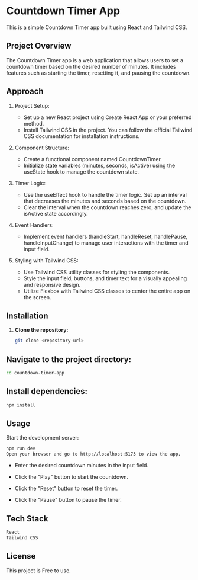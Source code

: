 # Countdown Timer App

This is a simple Countdown Timer app built using React and Tailwind CSS.

## Project Overview

The Countdown Timer app is a web application that allows users to set a countdown timer based on the desired number of minutes. It includes features such as starting the timer, resetting it, and pausing the countdown.

## Approach
1. Project Setup:

   - Set up a new React project using Create React App or your preferred method.
   - Install Tailwind CSS in the project. You can follow the official Tailwind CSS documentation for installation  instructions.

2. Component Structure:

   - Create a functional component named CountdownTimer.
   - Initialize state variables (minutes, seconds, isActive) using the useState hook to manage the countdown state.

3. Timer Logic:

   - Use the useEffect hook to handle the timer logic. Set up an interval that decreases the minutes and seconds based on the countdown.
   - Clear the interval when the countdown reaches zero, and update the isActive state accordingly.

4. Event Handlers:

   - Implement event handlers (handleStart, handleReset, handlePause, handleInputChange) to manage user interactions with the timer and    
 input field.

5. Styling with Tailwind CSS:

   - Use Tailwind CSS utility classes for styling the components.
   - Style the input field, buttons, and timer text for a visually appealing and responsive design.
   - Utilize Flexbox with Tailwind CSS classes to center the entire app on the screen.

## Installation

1. **Clone the repository:**

   ```bash
   git clone <repository-url>
   ```
## Navigate to the project directory:

```bash
cd countdown-timer-app
```

## Install dependencies:

```bash
npm install
```
## Usage

Start the development server:

```bash
npm run dev
Open your browser and go to http://localhost:5173 to view the app.
```

   - Enter the desired countdown minutes in the input field.

   - Click the "Play" button to start the countdown.

   - Click the "Reset" button to reset the timer.

   - Click the "Pause" button to pause the timer.

## Tech Stack

```bash
React
Tailwind CSS
```

## License

This project is Free to use.
